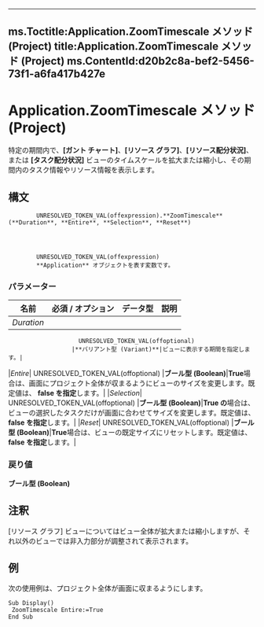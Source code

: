 

---
ms.Toctitle:Application.ZoomTimescale メソッド (Project)
title:Application.ZoomTimescale メソッド (Project)
ms.ContentId:d20b2c8a-bef2-5456-73f1-a6fa417b427e
---
# Application.ZoomTimescale メソッド (Project)




特定の期間内で、**[ガント チャート]**、**[リソース グラフ]**、**[リソース配分状況]**、または **[タスク配分状況]** ビューのタイムスケールを拡大または縮小し、その期間内のタスク情報やリソース情報を表示します。

## 構文

            UNRESOLVED_TOKEN_VAL(offexpression).**ZoomTimescale**(**Duration**, **Entire**, **Selection**, **Reset**)




            UNRESOLVED_TOKEN_VAL(offexpression)
            **Application** オブジェクトを表す変数です。

### パラメーター

|**名前**|**必須 / オプション**|**データ型**|**説明**|
|---|---|---|---|
|*Duration*|
                        UNRESOLVED_TOKEN_VAL(offoptional)
                      |**バリアント型 (Variant)**|ビューに表示する期間を指定します。|
|*Entire*|
                        UNRESOLVED_TOKEN_VAL(offoptional)
                      |**ブール型 (Boolean)**|**True**場合は、画面にプロジェクト全体が収まるようにビューのサイズを変更します。既定値は、 **false を指定**します。|
|*Selection*|
                        UNRESOLVED_TOKEN_VAL(offoptional)
                      |**ブール型 (Boolean)**|**True の**場合は、ビューの選択したタスクだけが画面に合わせてサイズを変更します。既定値は、 **false を指定**します。|
|*Reset*|
                        UNRESOLVED_TOKEN_VAL(offoptional)
                      |**ブール型 (Boolean)**|**True**場合は、ビューの既定サイズにリセットします。既定値は、 **false を指定**します。|



### 戻り値
**ブール型 (Boolean)**





## 注釈
[リソース グラフ] ビューについてはビュー全体が拡大または縮小しますが、それ以外のビューでは非入力部分が調整されて表示されます。



## 例
次の使用例は、プロジェクト全体が画面に収まるようにします。

```vba
Sub Display() 
 ZoomTimescale Entire:=True 
End Sub
```





